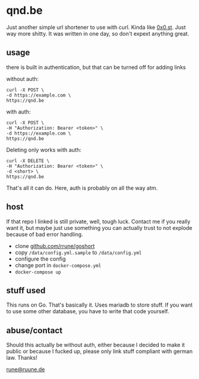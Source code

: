 # qnd.be
Just another simple url shortener to use with curl. Kinda like [0x0.st](https://0x0.st). Just way more shitty. It was written in one day, so don't expext anything great.

## usage
there is built in authentication, but that can be turned off for adding links

without auth:
```
curl -X POST \
-d https://example.com \
https://qnd.be
```

with auth:
```
curl -X POST \
-H "Authorization: Bearer <token>" \
-d https://example.com \
https://qnd.be
```

Deleting only works with auth:
```
curl -X DELETE \
-H "Authorization: Bearer <token>" \
-d <short> \
https://qnd.be
```

That's all it can do. Here, auth is probably on all the way atm.

## host
If that repo I linked is still private, well, tough luck. Contact me if you really want it, but maybe just use something you can actually trust to not explode because of bad error handling.

- clone [github.com/rrune/goshort](https://github.com/rrune/goshort)
- copy ``/data/config.yml.sample`` to ``/data/config.yml``
- configure the config
- change port in ``docker-compose.yml``
- ``docker-compose up``

## stuff used
This runs on Go. That's basically it. Uses mariadb to store stuff. If you want to use some other database, you have to write that code yourself.

## abuse/contact
Should this actually be without auth, either because I decided to make it public or because I fucked up, please only link stuff compliant with german law. Thanks!

[rune@ruune.de](mailto:rune@ruune.de)